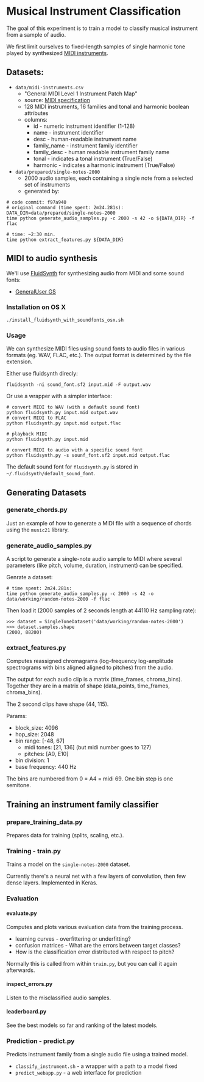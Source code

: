 # Musical Instrument Classification

The goal of this experiment is to train a model to classify musical instrument from a sample of audio.

We first limit ourselves to fixed-length samples of single harmonic tone played by synthesized [MIDI instruments](https://www.midi.org/specifications/item/gm-level-1-sound-set).

## Datasets:

- `data/midi-instruments.csv`
  - "General MIDI Level 1 Instrument Patch Map"
  - source: [MIDI specification](https://www.midi.org/specifications/item/gm-level-1-sound-set)
  - 128 MIDI instruments, 16 families and tonal and harmonic boolean attributes
  - columns:
    - id - numeric instrument identifier (1-128)
    - name - instrument identifier
    - desc - human-readable instrument name
    - family_name - instrument family identifier
    - family_desc - human readable instrument family name
    - tonal - indicates a tonal instrument (True/False)
    - harmonic - indicates a harmonic instrument (True/False)
- `data/prepared/single-notes-2000`
  - 2000 audio samples, each containing a single note from a selected set of
    instruments
  - generated by:

```
# code commit: f97a940
# original command (time spent: 2m24.281s):
DATA_DIR=data/prepared/single-notes-2000
time python generate_audio_samples.py -c 2000 -s 42 -o ${DATA_DIR} -f flac

# time: ~2:30 min.
time python extract_features.py ${DATA_DIR}
```

## MIDI to audio synthesis

We'll use [FluidSynth](http://www.fluidsynth.org) for synthesizing audio from MIDI and some sound fonts:

- [GeneralUser GS](http://www.schristiancollins.com/generaluser.php)

### Installation on OS X

`./install_fluidsynth_with_soundfonts_osx.sh`

### Usage

We can synthesize MIDI files using sound fonts to audio files in various formats (eg. WAV, FLAC, etc.). The output format is determined by the file extension.

Either use fluidsynth direcly:

```
fluidsynth -ni sound_font.sf2 input.mid -F output.wav
```

Or use a wrapper with a simpler interface:

```
# convert MIDI to WAV (with a default sound font)
python fluidsynth.py input.mid output.wav
# convert MIDI to FLAC
python fluidsynth.py input.mid output.flac

# playback MIDI
python fluidsynth.py input.mid

# convert MIDI to audio with a specific sound font
python fluidsynth.py -s sounf_font.sf2 input.mid output.flac
```

The default sound font for `fluidsynth.py` is stored in `~/.fluidsynth/default_sound_font`.

## Generating Datasets

### generate_chords.py

Just an example of how to generate a MIDI file with a sequence of chords using the `music21` library.

### generate_audio_samples.py

A script to generate a single-note audio sample to MIDI where several parameters (like pitch, volume, duration, instrument) can be specified.

Genrate a dataset:

```
# time spent: 2m24.281s:
time python generate_audio_samples.py -c 2000 -s 42 -o data/working/random-notes-2000 -f flac
```

Then load it (2000 samples of 2 seconds length at 44110 Hz sampling rate):

```
>>> dataset = SingleToneDataset('data/working/random-notes-2000')
>>> dataset.samples.shape
(2000, 88200)
```

### extract_features.py

Computes reassigned chromagrams (log-frequency log-amplitude spectrograms with bins aligned aligned to pitches) from the audio.

The output for each audio clip is a matrix (time_frames, chroma_bins). Together they are in a matrix of shape (data_points, time_frames, chroma_bins).

The 2 second clips have shape (44, 115).

Params:
- block_size: 4096
- hop_size: 2048
- bin range: [-48, 67]
  - midi tones: [21, 136] (but midi number goes to 127)
  - pitches: [A0, E10]
- bin division: 1
- base frequency: 440 Hz

The bins are numbered from 0 = A4 = midi 69. One bin step is one semitone.

## Training an instrument family classifier

### prepare_training_data.py

Prepares data for training (splits, scaling, etc.).

### Training - train.py

Trains a model on the `single-notes-2000` dataset.

Currently there's a neural net with a few layers of convolution, then few dense layers. Implemented in Keras.

### Evaluation

#### evaluate.py

Computes and plots various evaluation data from the training process.

- learning curves - overfittering or underfitting?
- confusion matrices - What are the errors between target classes?
- How is the classification error distributed with respect to pitch?

Normally this is called from within `train.py`, but you can call it again afterwards.

#### inspect_errors.py

Listen to the misclassified audio samples.

#### leaderboard.py

See the best models so far and ranking of the latest models.

### Prediction - predict.py

Predicts instrument family from a single audio file using a trained model.

- `classify_instrument.sh` - a wrapper with a path to a model fixed
- `predict_webapp.py` - a web interface for prediction
